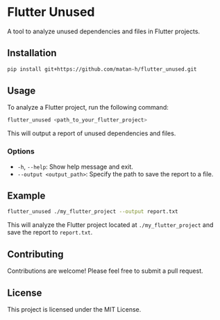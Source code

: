 # Flutter Unused

A tool to analyze unused dependencies and files in Flutter projects.

## Installation

```bash
pip install git+https://github.com/matan-h/flutter_unused.git
```

## Usage

To analyze a Flutter project, run the following command:

```bash
flutter_unused <path_to_your_flutter_project>
```

This will output a report of unused dependencies and files.

### Options

*   `-h`, `--help`: Show help message and exit.
*   `--output <output_path>`: Specify the path to save the report to a file.

## Example

```bash
flutter_unused ./my_flutter_project --output report.txt
```

This will analyze the Flutter project located at `./my_flutter_project` and save the report to `report.txt`.

## Contributing

Contributions are welcome! Please feel free to submit a pull request.

## License

This project is licensed under the MIT License.
